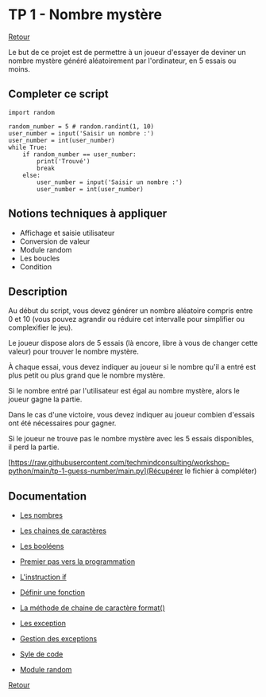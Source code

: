 # TP 1 - Nombre mystère

[Retour](../README.md)

Le but de ce projet est de permettre à un joueur d'essayer de deviner un nombre mystère généré aléatoirement par l'ordinateur, en 5 essais ou moins.

## Completer ce script

```
import random

random_number = 5 # random.randint(1, 10)
user_number = input('Saisir un nombre :')
user_number = int(user_number)
while True:
    if random_number == user_number:
        print('Trouvé')
        break
    else:
        user_number = input('Saisir un nombre :')
        user_number = int(user_number)
```

## Notions techniques à appliquer

- Affichage et saisie utilisateur
- Conversion de valeur
- Module random
- Les boucles
- Condition

## Description

Au début du script, vous devez générer un nombre aléatoire compris entre 0 et 10 (vous pouvez agrandir ou réduire cet intervalle pour simplifier ou complexifier le jeu).

Le joueur dispose alors de 5 essais (là encore, libre à vous de changer cette valeur) pour trouver le nombre mystère.

À chaque essai, vous devez indiquer au joueur si le nombre qu'il a entré est plus petit ou plus grand que le nombre mystère.

Si le nombre entré par l'utilisateur est égal au nombre mystère, alors le joueur gagne la partie.

Dans le cas d'une victoire, vous devez indiquer au joueur combien d'essais ont été nécessaires pour gagner.

Si le joueur ne trouve pas le nombre mystère avec les 5 essais disponibles, il perd la partie.

[https://raw.githubusercontent.com/techmindconsulting/workshop-python/main/tp-1-guess-number/main.py](Récupérer le fichier à compléter)

## Documentation

- [Les nombres](https://docs.python.org/fr/3/tutorial/introduction.html#numbers)

- [Les chaines de caractères](https://docs.python.org/fr/3/tutorial/introduction.html#strings)

- [Les booléens](https://docs.python.org/fr/3/library/stdtypes.html#truth-value-testing)

- [Premier pas vers la programmation](https://docs.python.org/fr/3/tutorial/introduction.html#first-steps-towards-programming)

- [L'instruction if](https://docs.python.org/fr/3/tutorial/controlflow.html#if-statements)

- [Définir une fonction](https://docs.python.org/fr/3/tutorial/controlflow.html#defining-functions)

- [La méthode de chaine de caractère format()](https://docs.python.org/fr/3/tutorial/inputoutput.html#the-string-format-method)

- [Les exception](https://docs.python.org/fr/3/tutorial/errors.html#exceptions)

- [Gestion des exceptions](https://docs.python.org/fr/3/tutorial/errors.html#handling-exceptions)

- [Syle de code](https://docs.python.org/fr/3/tutorial/controlflow.html#intermezzo-coding-style)

- [Module random](https://docs.python.org/fr/3/library/random.html)

[Retour](../README.md)